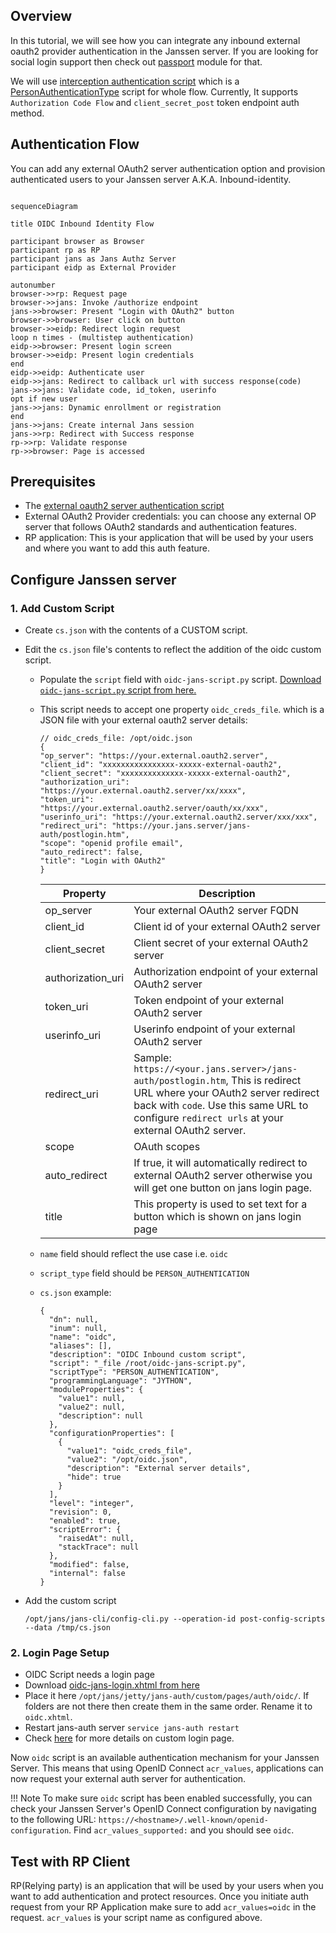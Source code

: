 ## Overview

In this tutorial, we will see how you can integrate any inbound external oauth2 provider authentication in the Janssen server. If you are looking for social login support then check out [passport](../recipes/passportjs.md) module for that.

We will use [interception authentication script](../../script-catalog/person_authentication/oidc/oidc-jans-script.py) which is a [PersonAuthenticationType](https://github.com/JanssenProject/jans/blob/main/jans-core/script/src/main/java/io/jans/model/custom/script/type/auth/PersonAuthenticationType.java) script for whole flow. Currently, It supports `Authorization Code Flow` and `client_secret_post` token endpoint auth method.

## Authentication Flow

You can add any external OAuth2 server authentication option and provision authenticated users to your Janssen server A.K.A. Inbound-identity.

```mermaid

sequenceDiagram

title OIDC Inbound Identity Flow

participant browser as Browser
participant rp as RP
participant jans as Jans Authz Server
participant eidp as External Provider

autonumber
browser->>rp: Request page
browser->>jans: Invoke /authorize endpoint
jans->>browser: Present "Login with OAuth2" button
browser->>browser: User click on button
browser->>eidp: Redirect login request
loop n times - (multistep authentication)
eidp->>browser: Present login screen
browser->>eidp: Present login credentials
end
eidp->>eidp: Authenticate user
eidp->>jans: Redirect to callback url with success response(code)
jans->>jans: Validate code, id_token, userinfo
opt if new user
jans->>jans: Dynamic enrollment or registration
end
jans->>jans: Create internal Jans session
jans->>rp: Redirect with Success response
rp->>rp: Validate response
rp->>browser: Page is accessed
```

## Prerequisites

- The [external oauth2 server authentication script](../../script-catalog/person_authentication/oidc/oidc-jans-script.py)
- External OAuth2 Provider credentials: you can choose any external OP server that follows OAuth2 standards and authentication features.  
- RP application: This is your application that will be used by your users and where you want to add this auth feature.

## Configure Janssen server

### 1. Add Custom Script

   - Create `cs.json` with the contents of a CUSTOM script.

   - Edit the `cs.json` file's contents to reflect the addition of the oidc custom script.

      - Populate the `script` field with `oidc-jans-script.py` script. [Download `oidc-jans-script.py` script from here.](../../script-catalog/person_authentication/oidc/oidc-jans-script.py)

      - This script needs to accept one property `oidc_creds_file`. which is a JSON file with your external oauth2 server details:

         ```
         // oidc_creds_file: /opt/oidc.json
         {
         "op_server": "https://your.external.oauth2.server",
         "client_id": "xxxxxxxxxxxxxxxx-xxxxx-external-oauth2",
         "client_secret": "xxxxxxxxxxxxxx-xxxxx-external-oauth2",
         "authorization_uri": "https://your.external.oauth2.server/xx/xxxx",
         "token_uri": "https://your.external.oauth2.server/oauth/xx/xxx",
         "userinfo_uri": "https://your.external.oauth2.server/xxx/xxx",
         "redirect_uri": "https://your.jans.server/jans-auth/postlogin.htm",
         "scope": "openid profile email",
         "auto_redirect": false,
         "title": "Login with OAuth2"
         }
         ```

         | Property | Description |
         |----------|-------------|
         | op_server | Your external OAuth2 server FQDN |
         | client_id | Client id of your external OAuth2 server |
         | client_secret | Client secret of your external OAuth2 server |
         | authorization_uri | Authorization endpoint of your external OAuth2 server |
         | token_uri | Token endpoint of your external OAuth2 server |
         | userinfo_uri | Userinfo endpoint of your external OAuth2 server |
         | redirect_uri | Sample: `https://<your.jans.server>/jans-auth/postlogin.htm`, This is redirect URL where your OAuth2 server redirect back with `code`. Use this same URL to configure `redirect urls` at your external OAuth2 server.|
         | scope | OAuth scopes |
         | auto_redirect | If true, it will automatically redirect to external OAuth2 server otherwise you will get one button on jans login page.|
         | title | This property is used to set text for a button which is shown on jans login page |

      - `name` field should reflect the use case i.e. `oidc`
      - `script_type` field should be `PERSON_AUTHENTICATION`
      - `cs.json` example:

         ```
         {
           "dn": null,
           "inum": null,
           "name": "oidc",
           "aliases": [],
           "description": "OIDC Inbound custom script",
           "script": "_file /root/oidc-jans-script.py",
           "scriptType": "PERSON_AUTHENTICATION",
           "programmingLanguage": "JYTHON",
           "moduleProperties": {
             "value1": null,
             "value2": null,
             "description": null
           },
           "configurationProperties": [
             {
               "value1": "oidc_creds_file",
               "value2": "/opt/oidc.json",
               "description": "External server details",
               "hide": true
             }
           ],
           "level": "integer",
           "revision": 0,
           "enabled": true,
           "scriptError": {
             "raisedAt": null,
             "stackTrace": null
           },
           "modified": false,
           "internal": false
         }
         ```

   - Add the custom script
      ```
      /opt/jans/jans-cli/config-cli.py --operation-id post-config-scripts --data /tmp/cs.json
      ```
         
### 2. Login Page Setup

- OIDC Script needs a login page
- Download [oidc-jans-login.xhtml from here](../../script-catalog/person_authentication/oidc/oidc-jans-login.xhtml) 
- Place it here `/opt/jans/jetty/jans-auth/custom/pages/auth/oidc/`. If folders are not there then create them in the same order. Rename it to `oidc.xhtml`.
- Restart jans-auth server `service jans-auth restart`
- Check [here](https://jans.io/docs/admin/developer/customization/customize-web-pages) for more details on custom login page.

Now `oidc` script is an available authentication mechanism for your Janssen Server. This means that using OpenID Connect `acr_values`, applications can now request your external auth server for authentication.

!!! Note To make sure `oidc` script has been enabled successfully, you can check your Janssen Server's OpenID Connect configuration by navigating to the following URL: `https://<hostname>/.well-known/openid-configuration`. Find `acr_values_supported:` and you should see `oidc`.

## Test with RP Client

RP(Relying party) is an application that will be used by your users when you want to add authentication and protect resources. Once you initiate auth request from your RP Application make sure to add `acr_values=oidc` in the request. `acr_values` is your script name as configured above.
